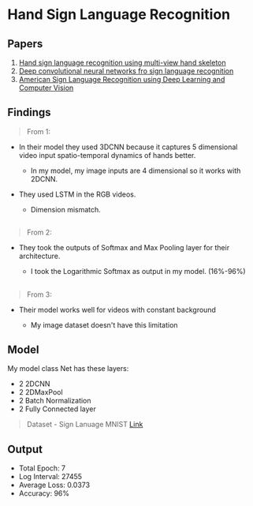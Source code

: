 # Hand Sign Language Recognition

##

## Papers

1. [Hand sign language recognition using multi-view hand skeleton](https://www.sciencedirect.com/science/article/abs/pii/S0957417420301615)
2. [Deep convolutional neural networks fro sign language recognition](https://ieeexplore.ieee.org/abstract/document/8316344/)
3. [American Sign Language Recognition using Deep
   Learning and Computer Vision](https://ieeexplore.ieee.org/abstract/document/8622141)

##

## Findings

> From 1:

- In their model they used 3DCNN because it captures 5 dimensional video input spatio-temporal dynamics of hands better.

  - In my model, my image inputs are 4 dimensional so it works with 2DCNN.

- They used LSTM in the RGB videos.

  - Dimension mismatch.

##

> From 2:

- They took the outputs of Softmax and Max Pooling layer for their architecture.

  - I took the Logarithmic Softmax as output in my model. (16%-96%)

##

> From 3:

- Their model works well for videos with constant background

  - My image dataset doesn't have this limitation

##

## Model

My model class Net has these layers:

- 2 2DCNN
- 2 2DMaxPool
- 2 Batch Normalization
- 2 Fully Connected layer

> Dataset - Sign Lanuage MNIST [Link](https://www.kaggle.com/datamunge/sign-language-mnist)

## Output

- Total Epoch: 7
- Log Interval: 27455
- Average Loss: 0.0373
- Accuracy: 96%

##

